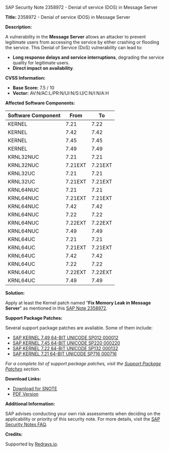 SAP Security Note 2358972 - Denial of service (DOS) in Message Server

**Title:** 2358972 - Denial of service (DOS) in Message Server

**Description:**

A vulnerability in the **Message Server** allows an attacker to prevent legitimate users from accessing the service by either crashing or flooding the service. This Denial of Service (DoS) vulnerability can lead to:

- **Long response delays and service interruptions**, degrading the service quality for legitimate users.
- **Direct impact on availability**.

**CVSS Information:**

- **Base Score:** 7.5 / 10
- **Vector:** AV:N/AC:L/PR:N/UI:N/S:U/C:N/I:N/A:H

**Affected Software Components:**

| Software Component | From | To   |
|--------------------|------|------|
| KERNEL             | 7.21 | 7.22 |
| KERNEL             | 7.42 | 7.42 |
| KERNEL             | 7.45 | 7.45 |
| KERNEL             | 7.49 | 7.49 |
| KRNL32NUC          | 7.21 | 7.21 |
| KRNL32NUC          | 7.21EXT | 7.21EXT |
| KRNL32UC           | 7.21 | 7.21 |
| KRNL32UC           | 7.21EXT | 7.21EXT |
| KRNL64NUC          | 7.21 | 7.21 |
| KRNL64NUC          | 7.21EXT | 7.21EXT |
| KRNL64NUC          | 7.42 | 7.42 |
| KRNL64NUC          | 7.22 | 7.22 |
| KRNL64NUC          | 7.22EXT | 7.22EXT |
| KRNL64NUC          | 7.49 | 7.49 |
| KRNL64UC           | 7.21 | 7.21 |
| KRNL64UC           | 7.21EXT | 7.21EXT |
| KRNL64UC           | 7.42 | 7.42 |
| KRNL64UC           | 7.22 | 7.22 |
| KRNL64UC           | 7.22EXT | 7.22EXT |
| KRNL64UC           | 7.49 | 7.49 |

**Solution:**

Apply at least the Kernel patch named "**Fix Memory Leak in Message Server**" as mentioned in this [SAP Note 2358972](https://me.sap.com/notes/0002358972).

**Support Package Patches:**

Several support package patches are available. Some of them include:

- [SAP KERNEL 7.49 64-BIT UNICODE SP012 000012](https://me.sap.com/softwarecenter/template/products/_APP=00200682500000001943&_EVENT=DISPHIER&HEADER=Y&FUNCTIONBAR=N&EVENT=TREE&NE=NAVIGATE&ENR=73554900100200004760&V=MAINT)
- [SAP KERNEL 7.45 64-BIT UNICODE SP220 000220](https://me.sap.com/softwarecenter/template/products/_APP=00200682500000001943&_EVENT=DISPHIER&HEADER=Y&FUNCTIONBAR=N&EVENT=TREE&NE=NAVIGATE&ENR=73554900100200001710&V=MAINT)
- [SAP KERNEL 7.22 64-BIT UNICODE SP132 000132](https://me.sap.com/softwarecenter/template/products/_APP=00200682500000001943&_EVENT=DISPHIER&HEADER=Y&FUNCTIONBAR=N&EVENT=TREE&NE=NAVIGATE&ENR=73555000100200001794&V=MAINT)
- [SAP KERNEL 7.21 64-BIT UNICODE SP716 000716](https://me.sap.com/softwarecenter/template/products/_APP=00200682500000001943&_EVENT=DISPHIER&HEADER=Y&FUNCTIONBAR=N&EVENT=TREE&NE=NAVIGATE&ENR=67837800100200021238&V=MAINT)

_For a complete list of support package patches, visit the [Support Package Patches](https://me.sap.com/softwarecenter/template/products/_APP=00200682500000001943&_EVENT=DISPHIER) section._

**Download Links:**

- [Download for SNOTE](https://notesdownloads.sap.com/note/0040000018388772017)
- [PDF Version](https://userapps.support.sap.com/sap/support/sfm/notes/print/0002358972?language=en-US&token=CD8207539399C30731C4757A2B8C13BC)

**Additional Information:**

SAP advises conducting your own risk assessments when deciding on the applicability or priority of this security note. For more details, visit the [SAP Security Notes FAQ](https://support.sap.com/securitynotes).

**Credits:**

Supported by [Redrays.io](https://redrays.io).